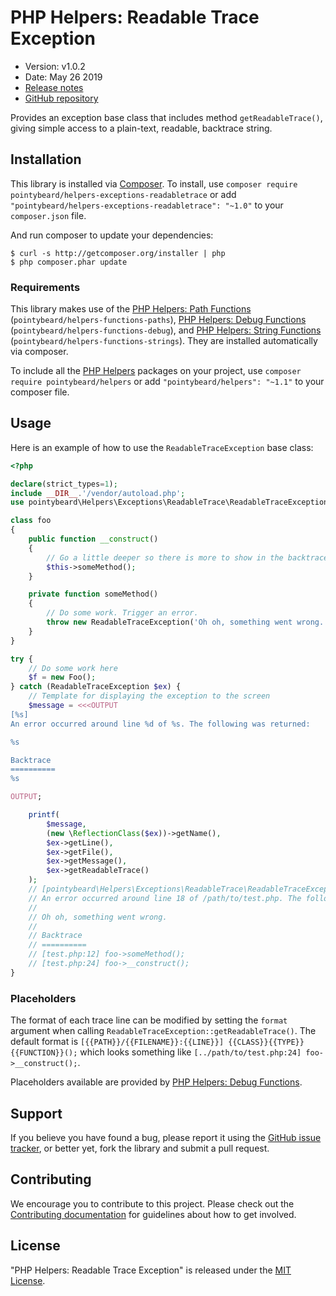 # PHP Helpers: Readable Trace Exception

-   Version: v1.0.2
-   Date: May 26 2019
-   [Release notes](https://github.com/pointybeard/helpers-exceptions-readabletrace/blob/master/CHANGELOG.md)
-   [GitHub repository](https://github.com/pointybeard/helpers-exceptions-readabletrace)

Provides an exception base class that includes method `getReadableTrace()`, giving simple access to a plain-text, readable, backtrace string.

## Installation

This library is installed via [Composer](http://getcomposer.org/). To install, use `composer require pointybeard/helpers-exceptions-readabletrace` or add `"pointybeard/helpers-exceptions-readabletrace": "~1.0"` to your `composer.json` file.

And run composer to update your dependencies:

    $ curl -s http://getcomposer.org/installer | php
    $ php composer.phar update

### Requirements

This library makes use of the [PHP Helpers: Path Functions](https://github.com/pointybeard/helpers-functions-paths) (`pointybeard/helpers-functions-paths`), [PHP Helpers: Debug Functions](https://github.com/pointybeard/helpers-functions-debug) (`pointybeard/helpers-functions-debug`), and [PHP Helpers: String Functions](https://github.com/pointybeard/helpers-functions-strings) (`pointybeard/helpers-functions-strings`). They are installed automatically via composer.

To include all the [PHP Helpers](https://github.com/pointybeard/helpers) packages on your project, use `composer require pointybeard/helpers` or add `"pointybeard/helpers": "~1.1"` to your composer file.

## Usage

Here is an example of how to use the `ReadableTraceException` base class:

```php
<?php

declare(strict_types=1);
include __DIR__.'/vendor/autoload.php';
use pointybeard\Helpers\Exceptions\ReadableTrace\ReadableTraceException;

class foo
{
    public function __construct()
    {
        // Go a little deeper so there is more to show in the backtrace
        $this->someMethod();
    }

    private function someMethod()
    {
        // Do some work. Trigger an error.
        throw new ReadableTraceException('Oh oh, something went wrong.');
    }
}

try {
    // Do some work here
    $f = new Foo();
} catch (ReadableTraceException $ex) {
    // Template for displaying the exception to the screen
    $message = <<<OUTPUT
[%s]
An error occurred around line %d of %s. The following was returned:

%s

Backtrace
==========
%s

OUTPUT;

    printf(
        $message,
        (new \ReflectionClass($ex))->getName(),
        $ex->getLine(),
        $ex->getFile(),
        $ex->getMessage(),
        $ex->getReadableTrace()
    );
    // [pointybeard\Helpers\Exceptions\ReadableTrace\ReadableTraceException]
    // An error occurred around line 18 of /path/to/test.php. The following was returned:
    //
    // Oh oh, something went wrong.
    //
    // Backtrace
    // ==========
    // [test.php:12] foo->someMethod();
    // [test.php:24] foo->__construct();
}

```

### Placeholders

The format of each trace line can be modified by setting the `format` argument when calling `ReadableTraceException::getReadableTrace()`. The default format is `[{{PATH}}/{{FILENAME}}:{{LINE}}] {{CLASS}}{{TYPE}}{{FUNCTION}}();` which looks something like `[../path/to/test.php:24] foo->__construct();`.

Placeholders available are provided by [PHP Helpers: Debug Functions](https://github.com/pointybeard/helpers-functions-debug).

## Support

If you believe you have found a bug, please report it using the [GitHub issue tracker](https://github.com/pointybeard/helpers-exceptions-readabletrace/issues),
or better yet, fork the library and submit a pull request.

## Contributing

We encourage you to contribute to this project. Please check out the [Contributing documentation](https://github.com/pointybeard/helpers-exceptions-readabletrace/blob/master/CONTRIBUTING.md) for guidelines about how to get involved.

## License

"PHP Helpers: Readable Trace Exception" is released under the [MIT License](http://www.opensource.org/licenses/MIT).
